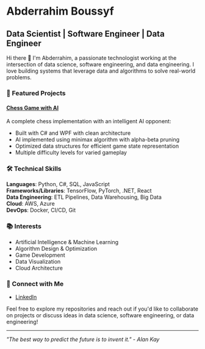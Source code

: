 # Abderrahim Boussyf

## Data Scientist | Software Engineer | Data Engineer

Hi there 👋 I'm Abderrahim, a passionate technologist working at the intersection of data science, software engineering, and data engineering. I love building systems that leverage data and algorithms to solve real-world problems.

### 🚀 Featured Projects

#### [Chess Game with AI](https://github.com/Boussyf0/Chess_Game)
A complete chess implementation with an intelligent AI opponent:
- Built with C# and WPF with clean architecture
- AI implemented using minimax algorithm with alpha-beta pruning
- Optimized data structures for efficient game state representation
- Multiple difficulty levels for varied gameplay

### 🛠 Technical Skills

**Languages**: Python, C#, SQL, JavaScript  
**Frameworks/Libraries**: TensorFlow, PyTorch, .NET, React  
**Data Engineering**: ETL Pipelines, Data Warehousing, Big Data  
**Cloud**: AWS, Azure  
**DevOps**: Docker, CI/CD, Git  

### 📚 Interests

- Artificial Intelligence & Machine Learning
- Algorithm Design & Optimization
- Game Development
- Data Visualization
- Cloud Architecture

### 🔗 Connect with Me

- [LinkedIn](https://www.linkedin.com/in/abderrahim-boussyf-167539175/)

Feel free to explore my repositories and reach out if you'd like to collaborate on projects or discuss ideas in data science, software engineering, or data engineering!

---

*"The best way to predict the future is to invent it." - Alan Kay* 
